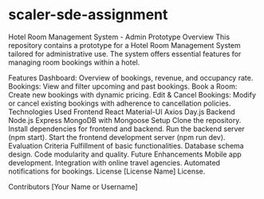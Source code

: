 # scaler-sde-assignment

Hotel Room Management System - Admin Prototype
Overview
This repository contains a prototype for a Hotel Room Management System tailored for administrative use. The system offers essential features for managing room bookings within a hotel.

Features
Dashboard: Overview of bookings, revenue, and occupancy rate.
Bookings: View and filter upcoming and past bookings.
Book a Room: Create new bookings with dynamic pricing.
Edit & Cancel Bookings: Modify or cancel existing bookings with adherence to cancellation policies.
Technologies Used
Frontend
React
Material-UI
Axios
Day.js
Backend
Node.js
Express
MongoDB with Mongoose
Setup
Clone the repository.
Install dependencies for frontend and backend.
Run the backend server (npm start).
Start the frontend development server (npm run dev).
Evaluation Criteria
Fulfillment of basic functionalities.
Database schema design.
Code modularity and quality.
Future Enhancements
Mobile app development.
Integration with online travel agencies.
Automated notifications for bookings.
License
[License Name] License.

Contributors
[Your Name or Username]

